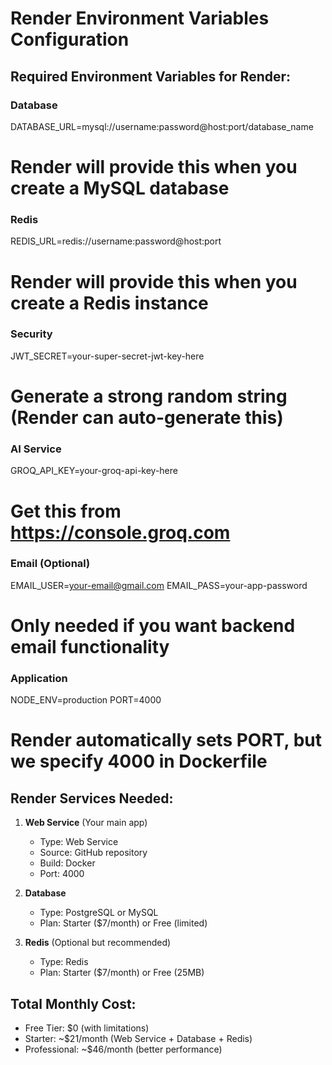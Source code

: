 # Render Environment Variables Configuration

## Required Environment Variables for Render:

### Database
DATABASE_URL=mysql://username:password@host:port/database_name
# Render will provide this when you create a MySQL database

### Redis
REDIS_URL=redis://username:password@host:port
# Render will provide this when you create a Redis instance

### Security
JWT_SECRET=your-super-secret-jwt-key-here
# Generate a strong random string (Render can auto-generate this)

### AI Service  
GROQ_API_KEY=your-groq-api-key-here
# Get this from https://console.groq.com

### Email (Optional)
EMAIL_USER=your-email@gmail.com
EMAIL_PASS=your-app-password
# Only needed if you want backend email functionality

### Application
NODE_ENV=production
PORT=4000
# Render automatically sets PORT, but we specify 4000 in Dockerfile

## Render Services Needed:

1. **Web Service** (Your main app)
   - Type: Web Service
   - Source: GitHub repository
   - Build: Docker
   - Port: 4000

2. **Database**
   - Type: PostgreSQL or MySQL
   - Plan: Starter ($7/month) or Free (limited)

3. **Redis** (Optional but recommended)
   - Type: Redis
   - Plan: Starter ($7/month) or Free (25MB)

## Total Monthly Cost:
- Free Tier: $0 (with limitations)
- Starter: ~$21/month (Web Service + Database + Redis)
- Professional: ~$46/month (better performance)